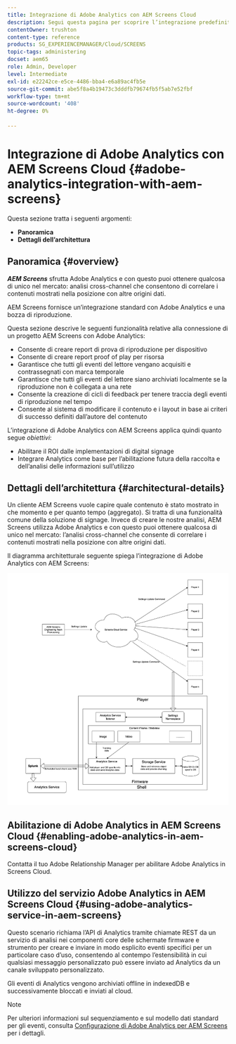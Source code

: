```yaml
---
title: Integrazione di Adobe Analytics con AEM Screens Cloud
description: Segui questa pagina per scoprire l’integrazione predefinita di AEM Screens con Adobe Analytics e ti fornisce una prova di riproduzione.
contentOwner: trushton
content-type: reference
products: SG_EXPERIENCEMANAGER/Cloud/SCREENS
topic-tags: administering
docset: aem65
role: Admin, Developer
level: Intermediate
exl-id: e22242ce-e5ce-4486-bba4-e6a89ac4fb5e
source-git-commit: abe5f8a4b19473c3dddfb79674fb5f5ab7e52fbf
workflow-type: tm+mt
source-wordcount: '408'
ht-degree: 0%

---
```


# Integrazione di Adobe Analytics con AEM Screens Cloud {#adobe-analytics-integration-with-aem-screens}

Questa sezione tratta i seguenti argomenti:

* **Panoramica**
* **Dettagli dell’architettura**

## Panoramica {#overview}

***AEM Screens*** sfrutta Adobe Analytics e con questo puoi ottenere qualcosa di unico nel mercato: analisi cross-channel che consentono di correlare i contenuti mostrati nella posizione con altre origini dati.

AEM Screens fornisce un’integrazione standard con Adobe Analytics e una bozza di riproduzione.

Questa sezione descrive le seguenti funzionalità relative alla connessione di un progetto AEM Screens con Adobe Analytics:

* Consente di creare report di prova di riproduzione per dispositivo
* Consente di creare report proof of play per risorsa
* Garantisce che tutti gli eventi del lettore vengano acquisiti e contrassegnati con marca temporale
* Garantisce che tutti gli eventi del lettore siano archiviati localmente se la riproduzione non è collegata a una rete
* Consente la creazione di cicli di feedback per tenere traccia degli eventi di riproduzione nel tempo
* Consente al sistema di modificare il contenuto e i layout in base ai criteri di successo definiti dall’autore del contenuto

L’integrazione di Adobe Analytics con AEM Screens applica quindi quanto segue *obiettivi*:

* Abilitare il ROI dalle implementazioni di digital signage
* Integrare Analytics come base per l’abilitazione futura della raccolta e dell’analisi delle informazioni sull’utilizzo

## Dettagli dell’architettura {#architectural-details}

Un cliente AEM Screens vuole capire quale contenuto è stato mostrato in che momento e per quanto tempo (aggregato). Si tratta di una funzionalità comune della soluzione di signage. Invece di creare le nostre analisi, AEM Screens utilizza Adobe Analytics e con questo puoi ottenere qualcosa di unico nel mercato: l’analisi cross-channel che consente di correlare i contenuti mostrati nella posizione con altre origini dati.

Il diagramma architetturale seguente spiega l’integrazione di Adobe Analytics con AEM Screens:

![Integrazione con Adobe Analytics](/help/screens-cloud/assets/analytics-architecture.png)

## Abilitazione di Adobe Analytics in AEM Screens Cloud {#enabling-adobe-analytics-in-aem-screens-cloud}

Contatta il tuo Adobe Relationship Manager per abilitare Adobe Analytics in Screens Cloud.

## Utilizzo del servizio Adobe Analytics in AEM Screens Cloud {#using-adobe-analytics-service-in-aem-screens}

Questo scenario richiama l’API di Analytics tramite chiamate REST da un servizio di analisi nei componenti core delle schermate firmware e strumento per creare e inviare in modo esplicito eventi specifici per un particolare caso d’uso, consentendo al contempo l’estensibilità in cui qualsiasi messaggio personalizzato può essere inviato ad Analytics da un canale sviluppato personalizzato.

Gli eventi di Analytics vengono archiviati offline in indexedDB e successivamente bloccati e inviati al cloud.

>[!NOTE]
>Per ulteriori informazioni sul sequenziamento e sul modello dati standard per gli eventi, consulta [Configurazione di Adobe Analytics per AEM Screens](https://experienceleague.adobe.com/docs/experience-manager-screens/user-guide/administering/analytics-integration/configuring-adobe-analytics-aem-screens.html) per i dettagli.
